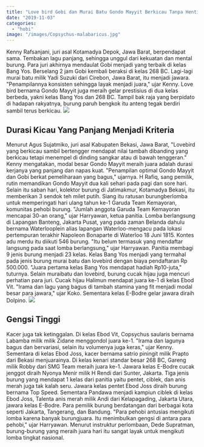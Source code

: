 ```yaml
---
title: "Love bird Gobi dan Murai Batu Gondo Mayyit Berkicau Tanpa Henti Rajai Dua Kelas"
date: "2019-11-03"
categories: 
  - "hobi"
image: "/images/Copsychus-malabaricus.jpg"
---
```


Kenny Rafsanjani, juri asal Kotamadya Depok, Jawa Barat, berpendapat sama. Tembakan lagu panjang, sehingga unggul dari kekuatan dan mental burung. Para juri akhirnya mendaulat Gobi menjadi yang terbaik di kelas Bang Yos. Berselang 2 jam Gobi kembali beraksi di kelas 268 BC. Lagi-lagi murai batu milik Yadi Suzuki dari Cirebon, Jawa Barat, itu menjadi jawara. "Penampilannya konsisten sehingga layak menjadi juara," ujar Kenny. Love bird bernama Gondo Mayyit juga meraih gelar prestisius di dua kelas berbeda, yakni kelas Bang Yos dan 268 BC. Tampil bak raja yang berpidato di hadapan rakyatnya, burung paruh bengkok itu anteng tegak berdiri sambil terus berkicau. [![](/images/kontes_640x471.jpg)](http://localhost/mitra/wp-content/uploads/2019/11/kontes_640x471.jpg)

## Durasi Kicau Yang Panjang Menjadi Kriteria

Menurut Agus Sujatmiko, juri asal Kabupaten Bekasi, Jawa Barat, "Lovebird yang berkicau sambil bertengger mendapat nilai tambah dibanding yang berkicau tetapi menempel di dinding sangkar atau di bawah tenggeran." Kenny mengatakan, modal besar Gondo Mayyit meraih juara adalah durasi kerjanya yang panjang dan napas kuat. "Penampilan optimal Gondo Mayyit dan Gobi berkat pemeliharaan yang bagus," ujarnya. H Rafiq, sang pemilik, rutin memandikan Gondo Mayyit dua kali sehari pada pagi dan sore hari. Selain itu saban hari, kolektor burung di Jatimakmur, Kotamadya Bekasi, itu memberikan 3 sendok teh milet putih. Siang itu ratusan burungberlomba untuk memperingati hari ulang tahun ke-1 Garuda Team Kemayoran, komunitas pehobi burung. "Jumlah anggota Garuda Team Kemayoran mencapai 30-an orang," ujar Harryawan, ketua panitia. Lomba berlangsung di Lapangan Banteng, Jakarta Pusat, yang pada zaman Belanda dahulu bernama Waterlooplein alias lapangan Waterloo-mengacu pada lokasi pertempuran terakhir Napoleon Bonaparte di Waterloo 18 Juni 1815. Kontes adu merdu itu diikuti 546 burung. "Itu belum termasuk yang mendaftar langsung pada saat lomba berlangsung," ujar Harryawan. Panitia membagi 9 jenis burung menjadi 23 kelas. Kelas Bang Yos menjadi yang termahal pada jenis burung murai batu dan lovebird dengan biaya pendaftaran Rp 500.000. "Juara pertama kelas Bang Yos mendapat hadiah Rp10-juta," tuturnya. Selain muraibatu dan lovebird, burung cucak hijau juga mencuri perhatian para juri. Cucak hijau Halimun mendapat juara ke-1 di kelas Ebod Vit. "Irama dan lagu yang bagus di tambah stamina yang fit menjadi modal besar para jawara," ujar Koko. Sementara kelas E-Bodre gelar jawara diraih Dolpino. ![](/images/murai-400x225.jpg)

## Gengsi Tinggi

Kacer juga tak ketinggalan. Di kelas Ebod Vit, Copsychus saularis bernama Labamba milik milik Zidane menggondol juara ke-1. "Irama dan lagunya bagus dan bervariasi, selain itu volumenya juga keras," ujar Kenny. Sementara di kelas Ebod Joss, kacer bernama satrio piningit milik Prapto dari Bekasi menjuarainya. Di kelas kenari standar besar 268 BC, Gareng milik Robby dari SMG Team meraih juara ke-1. Jawara kelas E-Bodre cucak jenggot diraih Nyonya Menir milik H Rendi dari Sunter, Jakarta. Tiga jenis burung yang mendapat 1 kelas dari panitia yaitu pentet, ciblek, dan anis merah juga tak kalah seru. Jawara kelas pentet Ebod Joss diraih burung bernama Top Speed. Sementara Pandawa menjadi kampiun ciblek di kelas Ebod Joss, Talenta anis merah milik Andi dari Kelapagading, Jakarta Utara, jawara kelas E-Bodre. Para pemilik burung berdatangan dari berbagai kota seperti Jakarta, Tangerang, dan Bandung. "Para pehobi antusias mengikuti lomba karena banyak burungjuara. Itu menimbulkan gengsi di antara para pehobi," ujar Harryawan. Menurut instruktur perlombaan, Dede Supratman, burung-burung yang meraih juara hari itu sangat layak untuk mengikuti lomba tingkat nasional.
